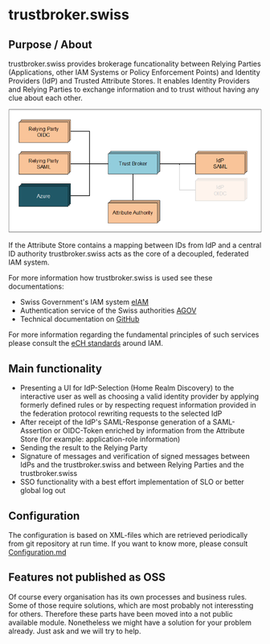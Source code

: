 # trustbroker.swiss

## Purpose / About
trustbroker.swiss provides brokerage funcationality between Relying Parties (Applications, other IAM Systems or Policy Enforcement Points) and Identity Providers (IdP) and Trusted Attribute Stores. It enables Identity Providers and Relying Parties to exchange information and to trust without having any clue about each other.

![Alt text](stboverview-1.png)

If the Attribute Store contains a mapping between IDs from IdP and a central ID authority trustbroker.swiss acts as the core of a decoupled, federated IAM system.


For more information how trustbroker.swiss is used see these documentations:
- Swiss Government's IAM system [eIAM](https://www.eiam.swiss/)
- Authentication service of the Swiss authorities [AGOV](https://www.agov.admin.ch)
- Technical documentation on [GitHub](https://trustbroker-swiss.github.io/trustbroker.swiss/html/)

For more information regarding the fundamental principles of such services please consult the [eCH standards](https://www.ech.ch/de/standard-uebersicht) around IAM.


## Main functionality
- Presenting a UI for IdP-Selection (Home Realm Discovery) to the interactive user as well as choosing a valid identity provider by applying formerly defined rules or by respecting request information provided in the federation protocol
rewriting requests to the selected IdP
- After receipt of the IdP's SAML-Response generation of a  SAML-Assertion or OIDC-Token enriched by information from the Attribute Store (for example: application-role information)
- Sending the result to the Relying Party 
- Signature of messages and verification of signed messages between IdPs and the trustbroker.swiss and between Relying Parties and the trustbroker.swiss
- SSO functionality with a best effort implementation of SLO or better global log out

## Configuration
The configuration is based on XML-files which are retrieved periodically from git repository at run time.
If you want to know more, please consult [Configuration.md]()


## Features not published as OSS
Of course every organisation has its own processes and business rules. Some of those require solutions, which are most probably not interessting for others. Therefore these parts have been moved into a not public available module. Nonetheless we might have a solution for your problem already. Just ask and we will try to help.
